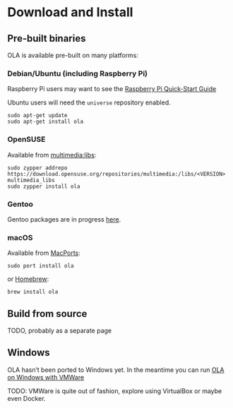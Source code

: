 Download and Install
====================

Pre-built binaries
------------------

OLA is available pre-built on many platforms:

### Debian/Ubuntu (including Raspberry Pi)

Raspberry Pi users may want to see the [Raspberry Pi Quick-Start Guide](ola_on_raspberry_pi)

Ubuntu users will need the `universe` repository enabled.

    sudo apt-get update
    sudo apt-get install ola

### OpenSUSE

Available from [multimedia:libs](https://build.opensuse.org/package/show/multimedia:libs/ola):

    sudo zypper addrepo https://download.opensuse.org/repositories/multimedia:/libs/<VERSION> multimedia_libs
    sudo zypper install ola

### Gentoo

Gentoo packages are in progress [here](https://github.com/gentoo/gentoo/pull/15017).

### macOS

Available from [MacPorts](https://ports.macports.org/port/ola/summary):

    sudo port install ola

or [Homebrew](https://formulae.brew.sh/formula/ola#default):

    brew install ola

Build from source
-----------------

TODO, probably as a separate page

Windows
-------

OLA hasn’t been ported to Windows yet. In the meantime you can run
[OLA on Windows with VMWare](https://www.openlighting.org/ola/tutorials/ola-on-windows-via-vmware/)

TODO: VMWare is quite out of fashion, explore using VirtualBox or maybe even Docker.
